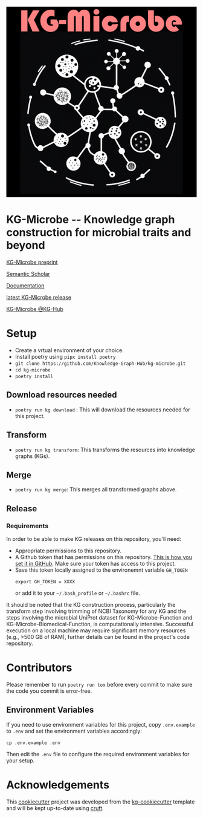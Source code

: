 

![alt text](https://github.com/Knowledge-Graph-Hub/kg-microbe/blob/master/kg-microbe.png?raw=true)

# KG-Microbe -- Knowledge graph construction for microbial traits and beyond

[KG-Microbe preprint](https://www.biorxiv.org/content/10.1101/2025.02.24.639989v1)

[Semantic Scholar](https://www.semanticscholar.org/paper/KG-Microbe%3A-A-Reference-Knowledge-Graph-and-for-joachimiak-Hegde/c49a7ed4e5e1c0db815a3b185148877d914473f2)

[Documentation](http://kghub.org/kg-microbe/index.html)

[latest KG-Microbe release](https://github.com/Knowledge-Graph-Hub/kg-microbe/releases/tag/2025-03-07)

[KG-Microbe @KG-Hub](https://kghub.org)


# Setup
 - Create a vrtual environment of your choice.
 - Install poetry using `pipx install poetry`
 - `git clone https://github.com/Knowledge-Graph-Hub/kg-microbe.git`
 - `cd kg-microbe`
 - `poetry install`

## Download resources needed
 - `poetry run kg download` : This will download the resources needed for this project.

## Transform
 - `poetry run kg transform`: This transforms the resources into knowledge graphs (KGs).

##  Merge
 - `poetry run kg merge`: This merges all transformed graphs above.

## Release
 ### Requirements
 In order to be able to make KG releases on this repository, you'll need:
 - Appropriate permissions to this repository.
 - A Github token that has permissions on this repository. [This is how you set it in GitHub](https://docs.github.com/en/organizations/managing-programmatic-access-to-your-organization/setting-a-personal-access-token-policy-for-your-organization#restricting-access-by-personal-access-tokens-classic). Make sure your token has access to this project.
 - Save this token locally assigned to the environemnt variable `GH_TOKEN`
    ```shell
    export GH_TOKEN = XXXX
    ```
    or add it to your `~/.bash_profile` or `~/.bashrc` file.

It should be noted that the KG construction process, particularly the transform step  involving trimming of NCBI Taxonomy for any KG and the steps involving the microbial UniProt dataset for KG-Microbe-Function and KG-Microbe-Biomedical-Function, is computationally intensive. Successful execution on a local machine may require significant memory resources (e.g., >500 GB of RAM), further details can be found in the project's code repository.

# Contributors
Please remember to run `poetry run tox` before every commit to make sure the code you commit is error-free.

## Environment Variables
If you need to use environment variables for this project, copy `.env.example` to `.env` and set the environment variables accordingly:
```shell
cp .env.example .env
```
Then edit the `.env` file to configure the required environment variables for your setup.

# Acknowledgements

This [cookiecutter](https://cookiecutter.readthedocs.io/en/stable/README.html) project was developed from the [kg-cookiecutter](https://github.com/Knowledge-Graph-Hub/kg-cookiecutter) template and will be kept up-to-date using [cruft](https://cruft.github.io/cruft/).
 
